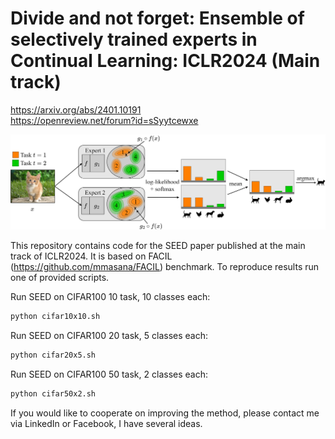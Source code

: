 # Divide and not forget: Ensemble of selectively trained experts in Continual Learning: ICLR2024 (Main track)

https://arxiv.org/abs/2401.10191  
https://openreview.net/forum?id=sSyytcewxe  

![image](inference.jpg?raw=true "inference")

This repository contains code for the SEED paper published at the main track of ICLR2024. It is based on FACIL (https://github.com/mmasana/FACIL) benchmark.
To reproduce results run one of provided scripts. 


Run SEED on CIFAR100 10 task, 10 classes each:
```bash
python cifar10x10.sh
```

Run SEED on CIFAR100 20 task, 5 classes each:
```bash
python cifar20x5.sh
```

Run SEED on CIFAR100 50 task, 2 classes each:
```bash
python cifar50x2.sh
```

If you would like to cooperate on improving the method, please contact me via LinkedIn or Facebook, I have several ideas.
